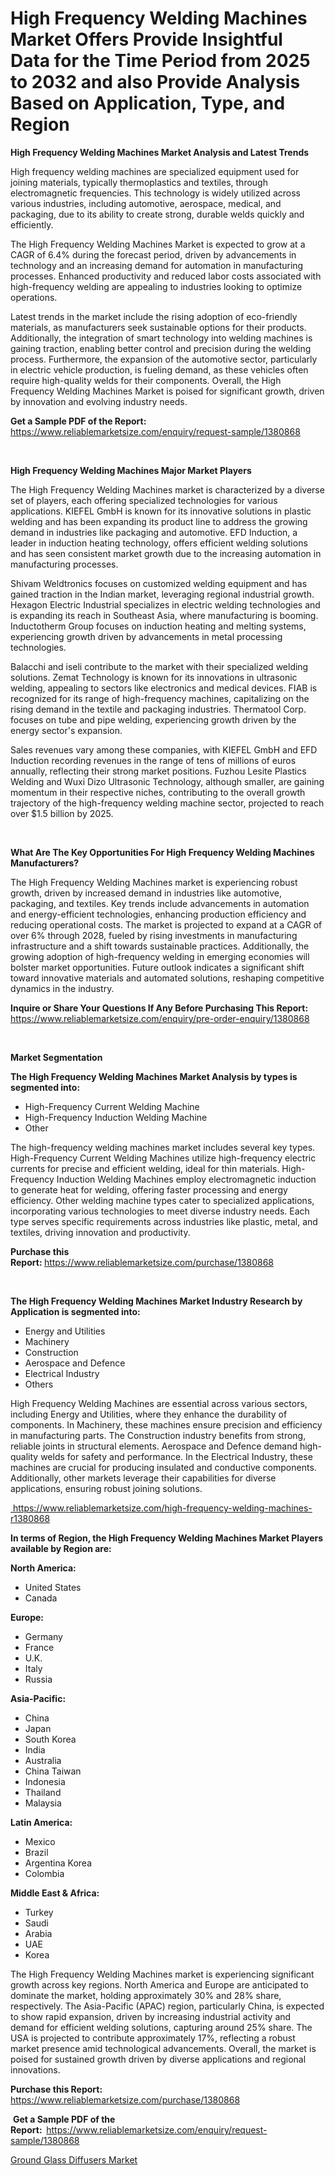 <p><h1>High Frequency Welding Machines Market Offers Provide Insightful Data for the Time Period from 2025 to 2032 and also Provide Analysis Based on Application, Type, and Region</h1></p><p><strong>High Frequency Welding Machines Market Analysis and Latest Trends</strong></p>
<p><p>High frequency welding machines are specialized equipment used for joining materials, typically thermoplastics and textiles, through electromagnetic frequencies. This technology is widely utilized across various industries, including automotive, aerospace, medical, and packaging, due to its ability to create strong, durable welds quickly and efficiently. </p><p>The High Frequency Welding Machines Market is expected to grow at a CAGR of 6.4% during the forecast period, driven by advancements in technology and an increasing demand for automation in manufacturing processes. Enhanced productivity and reduced labor costs associated with high-frequency welding are appealing to industries looking to optimize operations. </p><p>Latest trends in the market include the rising adoption of eco-friendly materials, as manufacturers seek sustainable options for their products. Additionally, the integration of smart technology into welding machines is gaining traction, enabling better control and precision during the welding process. Furthermore, the expansion of the automotive sector, particularly in electric vehicle production, is fueling demand, as these vehicles often require high-quality welds for their components. Overall, the High Frequency Welding Machines Market is poised for significant growth, driven by innovation and evolving industry needs.</p></p>
<p><strong>Get a Sample PDF of the Report:&nbsp;</strong> <a href="https://www.reliablemarketsize.com/enquiry/request-sample/1380868?utm_campaign=3528&utm_medium=2&utm_source=Github&utm_content=ia&utm_term=08042025&utm_id=high-frequency-welding-machines">https://www.reliablemarketsize.com/enquiry/request-sample/1380868</a></p>
<p>&nbsp;</p>
<p><strong>High Frequency Welding Machines Major Market Players</strong></p>
<p><p>The High Frequency Welding Machines market is characterized by a diverse set of players, each offering specialized technologies for various applications. KIEFEL GmbH is known for its innovative solutions in plastic welding and has been expanding its product line to address the growing demand in industries like packaging and automotive. EFD Induction, a leader in induction heating technology, offers efficient welding solutions and has seen consistent market growth due to the increasing automation in manufacturing processes.</p><p>Shivam Weldtronics focuses on customized welding equipment and has gained traction in the Indian market, leveraging regional industrial growth. Hexagon Electric Industrial specializes in electric welding technologies and is expanding its reach in Southeast Asia, where manufacturing is booming. Inductotherm Group focuses on induction heating and melting systems, experiencing growth driven by advancements in metal processing technologies.</p><p>Balacchi and iseli contribute to the market with their specialized welding solutions. Zemat Technology is known for its innovations in ultrasonic welding, appealing to sectors like electronics and medical devices. FIAB is recognized for its range of high-frequency machines, capitalizing on the rising demand in the textile and packaging industries. Thermatool Corp. focuses on tube and pipe welding, experiencing growth driven by the energy sector's expansion.</p><p>Sales revenues vary among these companies, with KIEFEL GmbH and EFD Induction recording revenues in the range of tens of millions of euros annually, reflecting their strong market positions. Fuzhou Lesite Plastics Welding and Wuxi Dizo Ultrasonic Technology, although smaller, are gaining momentum in their respective niches, contributing to the overall growth trajectory of the high-frequency welding machine sector, projected to reach over $1.5 billion by 2025.</p></p>
<p>&nbsp;</p>
<p><strong>What Are The Key Opportunities For High Frequency Welding Machines Manufacturers?</strong></p>
<p><p>The High Frequency Welding Machines market is experiencing robust growth, driven by increased demand in industries like automotive, packaging, and textiles. Key trends include advancements in automation and energy-efficient technologies, enhancing production efficiency and reducing operational costs. The market is projected to expand at a CAGR of over 6% through 2028, fueled by rising investments in manufacturing infrastructure and a shift towards sustainable practices. Additionally, the growing adoption of high-frequency welding in emerging economies will bolster market opportunities. Future outlook indicates a significant shift toward innovative materials and automated solutions, reshaping competitive dynamics in the industry.</p></p>
<p><strong>Inquire or Share Your Questions If Any Before Purchasing This Report:</strong> <a href="https://www.reliablemarketsize.com/enquiry/pre-order-enquiry/1380868?utm_campaign=3528&utm_medium=2&utm_source=Github&utm_content=ia&utm_term=08042025&utm_id=high-frequency-welding-machines">https://www.reliablemarketsize.com/enquiry/pre-order-enquiry/1380868</a></p>
<p>&nbsp;</p>
<p><strong>Market Segmentation</strong></p>
<p><strong>The High Frequency Welding Machines Market Analysis by types is segmented into:</strong></p>
<p><ul><li>High-Frequency Current Welding Machine</li><li>High-Frequency Induction Welding Machine</li><li>Other</li></ul></p>
<p><p>The high-frequency welding machines market includes several key types. High-Frequency Current Welding Machines utilize high-frequency electric currents for precise and efficient welding, ideal for thin materials. High-Frequency Induction Welding Machines employ electromagnetic induction to generate heat for welding, offering faster processing and energy efficiency. Other welding machine types cater to specialized applications, incorporating various technologies to meet diverse industry needs. Each type serves specific requirements across industries like plastic, metal, and textiles, driving innovation and productivity.</p></p>
<p><strong>Purchase this Report:&nbsp;</strong><a href="https://www.reliablemarketsize.com/purchase/1380868?utm_campaign=3528&utm_medium=2&utm_source=Github&utm_content=ia&utm_term=08042025&utm_id=high-frequency-welding-machines">https://www.reliablemarketsize.com/purchase/1380868</a></p>
<p>&nbsp;</p>
<p><strong>The High Frequency Welding Machines Market Industry Research by Application is segmented into:</strong></p>
<p><ul><li>Energy and Utilities</li><li>Machinery</li><li>Construction</li><li>Aerospace and Defence</li><li>Electrical Industry</li><li>Others</li></ul></p>
<p><p>High Frequency Welding Machines are essential across various sectors, including Energy and Utilities, where they enhance the durability of components. In Machinery, these machines ensure precision and efficiency in manufacturing parts. The Construction industry benefits from strong, reliable joints in structural elements. Aerospace and Defence demand high-quality welds for safety and performance. In the Electrical Industry, these machines are crucial for producing insulated and conductive components. Additionally, other markets leverage their capabilities for diverse applications, ensuring robust joining solutions.</p></p>
<p><a href="https://www.reliablemarketsize.com/high-frequency-welding-machines-r1380868?utm_campaign=3528&utm_medium=2&utm_source=Github&utm_content=ia&utm_term=08042025&utm_id=high-frequency-welding-machines">&nbsp;https://www.reliablemarketsize.com/high-frequency-welding-machines-r1380868</a></p>
<p><strong>In terms of Region, the High Frequency Welding Machines Market Players available by Region are:</strong></p>
<p>
    <p> <strong> North America: </strong>
        <ul>
            <li>United States</li>
            <li>Canada</li>
        </ul>
        </p> 
    <p> <strong> Europe: </strong>
        <ul>
            <li>Germany</li>
            <li>France</li>
            <li>U.K.</li>
            <li>Italy</li>
            <li>Russia</li>
        </ul>
        </p> 
    <p> <strong> Asia-Pacific: </strong>
        <ul>
            <li>China</li>
            <li>Japan</li>
            <li>South Korea</li>
            <li>India</li>
            <li>Australia</li>
            <li>China Taiwan</li>
            <li>Indonesia</li>
            <li>Thailand</li>
            <li>Malaysia</li>
        </ul>
        </p> 
    <p> <strong> Latin America: </strong>
        <ul>
            <li>Mexico</li>
            <li>Brazil</li>
            <li>Argentina Korea</li>
            <li>Colombia</li>
        </ul>
        </p> 
    <p> <strong> Middle East & Africa: </strong>
        <ul>
            <li>Turkey</li>
            <li>Saudi</li>
            <li>Arabia</li>
            <li>UAE</li>
            <li>Korea</li>
        </ul>
    </p>
    </p>
<p><p>The High Frequency Welding Machines market is experiencing significant growth across key regions. North America and Europe are anticipated to dominate the market, holding approximately 30% and 28% share, respectively. The Asia-Pacific (APAC) region, particularly China, is expected to show rapid expansion, driven by increasing industrial activity and demand for efficient welding solutions, capturing around 25% share. The USA is projected to contribute approximately 17%, reflecting a robust market presence amid technological advancements. Overall, the market is poised for sustained growth driven by diverse applications and regional innovations.</p></p>
<p><strong>Purchase this Report: </strong><a href="https://www.reliablemarketsize.com/purchase/1380868?utm_campaign=3528&utm_medium=2&utm_source=Github&utm_content=ia&utm_term=08042025&utm_id=high-frequency-welding-machines">https://www.reliablemarketsize.com/purchase/1380868</a></p>
<p>&nbsp;<strong>Get a Sample PDF of the Report:&nbsp;&nbsp;</strong><a href="https://www.reliablemarketsize.com/enquiry/request-sample/1380868?utm_campaign=3528&utm_medium=2&utm_source=Github&utm_content=ia&utm_term=08042025&utm_id=high-frequency-welding-machines">https://www.reliablemarketsize.com/enquiry/request-sample/1380868</a></p>
<p><strong></strong></p>
<p><p><a href="https://github.com/tashipmhuiri/Market-Research-Report-List-1/blob/main/ground-glass-diffusers-market.md?utm_campaign=3528&utm_medium=2&utm_source=Github&utm_content=ia&utm_term=08042025&utm_id=high-frequency-welding-machines">Ground Glass Diffusers Market</a></p></p>
